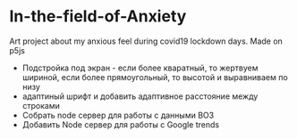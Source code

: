 # In-the-field-of-Anxiety
Art project about my anxious feel during covid19 lockdown days. 
Made on p5js

- Подстройка под экран - если более кваратный, то жертвуем шириной, если более прямоугольный, то высотой и выравниваем по низу
- адаптиный шрифт и добавить адаптивное расстояние между строками
- Собрать node сервер для работы с данными ВОЗ
- Добавить Node сервер для работы с Google trends
